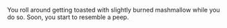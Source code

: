 You roll around getting toasted with slightly burned mashmallow while
you do so. Soon, you start to resemble a peep.
